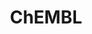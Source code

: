 ---
layout: default
bigquery: https://console.cloud.google.com/bigquery?p=patents-public-data&d=ebi_chembl&page=dataset
citation: '"The ChEMBL database in 2017." Anna Gaulton, Anne Hersey, Michał Nowotka,
  A Patrícia Bento, Jon Chambers, David Mendez, Prudence Mutowo, Francis Atkinson,
  Louisa J Bellis, Elena Cibrián-Uhalte, Mark Davies, Nathan Dedman, Anneli Karlsson,
  María Paula Magariños, John P Overington, George Papadatos, Ines Smit, Andrew R
  Leach Nucleic acids Research (2017) 45 (Database Issue), D945-D954'
contributors: European Bioinformatics Institute
cost: None
description: ChEMBL Data is a manually curated database of small molecules used in
  drug discovery, including information about existing patented drugs.
documentation: 'schema: https://www.ebi.ac.uk/chembl/db_schema


  '
last_edit: Mon, 04 Apr 2022 19:07:30 GMT
location: https://console.cloud.google.com/marketplace/product/google_patents_public_datasets/chembl
maintained_by: EMBL-EBI, an outstation of European Molecular Biology Laboratory
related_publications: '

  ChEMBL: towards direct deposition of bioassay data.


  Mendez D, Gaulton A, Bento AP, Chambers J, De Veij M, Félix E, Magariños MP, Mosquera
  JF, Mutowo P, Nowotka M, Gordillo-Marañón M, Hunter F, Junco L, Mugumbate G, Rodriguez-Lopez
  M, Atkinson F, Bosc N, Radoux CJ, Segura-Cabrera A, Hersey A, Leach AR.


  — Nucleic Acids Res. 2019; 47(D1):D930-D940. doi: 10.1093/nar/gky1075

  '
schema_fields: '[''short_name'', ''level4_description'', ''mol_frac_id'', ''aidx'',
  ''rgid'', ''creation_date'', ''clo_id'', ''warning_description'', ''published_units'',
  ''ridx'', ''stem_class'', ''subgroup'', ''hba_lipinski'', ''alogp'', ''organism'',
  ''volume'', ''ref_type'', ''helm_notation'', ''warnref_id'', ''domain_type'', ''site_name'',
  ''cell_source_tax_id'', ''indication_class'', ''standard_units'', ''l3'', ''protein_class_synonym'',
  ''component_synonym'', ''molsyn_id'', ''comments'', ''active_molregno'', ''hrac_class_id'',
  ''sequence_md5sum'', ''cpd_str_alert_id'', ''first_page'', ''assay_strain'', ''warning_year'',
  ''cell_source_organism'', ''compound_key'', ''annotation'', ''patent_id'', ''normal_range_min'',
  ''actsm_id'', ''l6'', ''selectivity_comment'', ''psa'', ''targcomp_id'', ''ddd_id'',
  ''l1'', ''year'', ''level3'', ''l2'', ''alert_set_id'', ''relationship_desc'', ''approval_date'',
  ''units'', ''patent_no'', ''bto_id'', ''site_residues'', ''structure_type'', ''as_id'',
  ''tissue_id'', ''smid'', ''dosed_ingredient'', ''status'', ''l4'', ''pathway_id'',
  ''text_value'', ''assay_source'', ''usan_stem'', ''downgraded'', ''direct_interaction'',
  ''target_desc'', ''l8'', ''topical'', ''sitecomp_id'', ''domain_name'', ''stat'',
  ''molecule_type'', ''parent_type'', ''ddd_units'', ''syn_type'', ''compd_id'', ''qudt_units'',
  ''stem'', ''cell_name'', ''compsyn_id'', ''metref_id'', ''level1'', ''ap_id'', ''drug_record_id'',
  ''mw_freebase'', ''enzyme_name'', ''warning_type'', ''warning_id'', ''mc_tax_id'',
  ''orig_description'', ''related_tid'', ''atc_code'', ''drug_product_flag'', ''previous_company'',
  ''route'', ''frac_class_id'', ''who_extra'', ''assay_tax_id'', ''tid'', ''hba'',
  ''usan_stem_definition'', ''nda_type'', ''parameter_value'', ''synonyms'', ''std_act_id'',
  ''withdrawn_reason'', ''go_id'', ''end_position'', ''job_id'', ''warning_class'',
  ''abstract'', ''ad_type'', ''action_type'', ''targrel_id'', ''tid_fixed'', ''journal'',
  ''cx_logp'', ''full_mwt'', ''species_group_flag'', ''updated_by'', ''level5'', ''standard_type'',
  ''assay_tissue'', ''cl_lincs_id'', ''mutation'', ''cellosaurus_id'', ''ingredient'',
  ''cx_most_apka'', ''last_active'', ''upper_value'', ''ddd_value'', ''met_comment'',
  ''class_type'', ''warning_country'', ''enzyme_tid'', ''confidence_score'', ''bei'',
  ''published_relation'', ''major_class'', ''l5'', ''ref_id'', ''relation'', ''usan_stem_id'',
  ''prod_pat_id'', ''aromatic_rings'', ''polymer_flag'', ''protein_class_id'', ''active_ingredient'',
  ''molregno'', ''definition'', ''acd_most_bpka'', ''withdrawn_year'', ''prodrug'',
  ''black_box_warning'', ''aspect'', ''normal_range_max'', ''mol_atc_id'', ''idx'',
  ''sei'', ''patent_expire_date'', ''trade_name'', ''comp_go_id'', ''l7'', ''db_source'',
  ''num_ro5_violations'', ''standard_flag'', ''bao_id'', ''chirality'', ''level1_description'',
  ''variant_id'', ''met_id'', ''publication_number'', ''chembl_id'', ''binding_site_comment'',
  ''product_id'', ''assay_param_id'', ''standard_text_value'', ''cell_ontology_id'',
  ''bao_format'', ''mesh_heading'', ''updated_on'', ''mol_hrac_id'', ''withdrawn_flag'',
  ''assay_id'', ''mesh_id'', ''acd_logp'', ''uo_units'', ''tax_id'', ''standard_value'',
  ''disease_efficacy'', ''bao_endpoint'', ''qed_weighted'', ''log_id'', ''molecular_species'',
  ''acd_most_apka'', ''uberon_id'', ''hbd_lipinski'', ''efo_id'', ''mol_irac_id'',
  ''biocomp_id'', ''strength'', ''pref_name'', ''res_stem_id'', ''prediction_method'',
  ''domain_description'', ''cell_description'', ''source_domain_id'', ''mecref_id'',
  ''level2'', ''data_validity_comment'', ''hrac_code'', ''published_type'', ''met_conversion'',
  ''level3_description'', ''max_phase_for_ind'', ''type'', ''class_level'', ''caloha_id'',
  ''standard_relation'', ''num_lipinski_ro5_violations'', ''doi'', ''activity_id'',
  ''patent_use_code'', ''cx_logd'', ''smarts'', ''mc_target_type'', ''alert_id'',
  ''pathway_key'', ''cell_source_tissue'', ''published_value'', ''comp_class_id'',
  ''src_description'', ''ref_url'', ''mc_target_name'', ''component_type'', ''lle'',
  ''assay_cell_type'', ''parenteral'', ''toid'', ''target_type'', ''ddd_comment'',
  ''entity_id'', ''metabolite_record_id'', ''assay_category'', ''withdrawn_class'',
  ''delist_flag'', ''max_phase'', ''version'', ''first_in_class'', ''name'', ''src_compound_id'',
  ''who_name'', ''priority'', ''co_stem_id'', ''parameter_type'', ''compound_name'',
  ''relationship_type'', ''authors'', ''heavy_atoms'', ''relationship'', ''cell_id'',
  ''usan_year'', ''molecular_mechanism'', ''src_id'', ''therapeutic_flag'', ''assay_class_id'',
  ''canonical_smiles'', ''withdrawn_country'', ''natural_product'', ''molfile'', ''ro3_pass'',
  ''submission_date'', ''src_assay_id'', ''isoform'', ''activity_count'', ''standard_upper_value'',
  ''acd_logd'', ''curation_comment'', ''inorganic_flag'', ''potential_duplicate'',
  ''num_alerts'', ''ass_cls_map_id'', ''standard_inchi_key'', ''entity_type'', ''formulation_id'',
  ''first_approval'', ''domain_id'', ''target_mapping'', ''last_page'', ''assay_test_type'',
  ''parent_id'', ''innovator_company'', ''protein_class_desc'', ''assay_type'', ''substrate_record_id'',
  ''alert_name'', ''protclasssyn_id'', ''parent_molregno'', ''source'', ''mec_id'',
  ''full_molformula'', ''assay_organism'', ''record_id'', ''research_stem'', ''curated_by'',
  ''confidence'', ''indref_id'', ''homologue'', ''irac_code'', ''tbl'', ''level2_description'',
  ''country'', ''pchembl_value'', ''value'', ''efo_term'', ''mechanism_comment'',
  ''component_id'', ''oral'', ''hbd'', ''irac_class_id'', ''activity_comment'', ''assay_desc'',
  ''path'', ''availability_type'', ''pubmed_id'', ''drug_substance_flag'', ''site_id'',
  ''db_version'', ''description'', ''cidx'', ''start_position'', ''mc_organism'',
  ''sequence'', ''src_short_name'', ''cx_most_bpka'', ''mw_monoisotopic'', ''usan_substem'',
  ''result_flag'', ''rtb'', ''company'', ''oc_id'', ''mc_target_accession'', ''le'',
  ''ddd_admr'', ''assay_subcellular_fraction'', ''level4'', ''standard_inchi'', ''mechanism_of_action'',
  ''parent_go_id'', ''doc_id'', ''doc_type'', ''frac_code'', ''applicant_full_name'',
  ''accession'', ''drugind_id'', ''issue'', ''dosage_form'', ''chebi_par_id'', ''set_name'',
  ''predbind_id'', ''label'', ''title'']'
shortname: chembl
tags:
- biotechnology
- health
- chemical
- bioinformatics
- medical
terms_of_use: CC BY-SA 3.0
title: ChEMBL
uuid: e232a192-965c-4ec9-904c-155b6dfe56c5
---